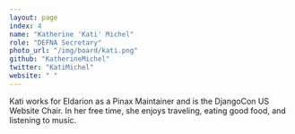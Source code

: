 ```yaml
---
layout: page
index: 4
name: "Katherine 'Kati' Michel"
role: "DEFNA Secretary"
photo_url: "/img/board/kati.png"
github: "KatherineMichel"
twitter: "KatiMichel"
website: " "
---
```


Kati works for Eldarion as a Pinax Maintainer and is the DjangoCon US Website Chair. In her free time, she enjoys traveling, eating good food, and listening to music.
